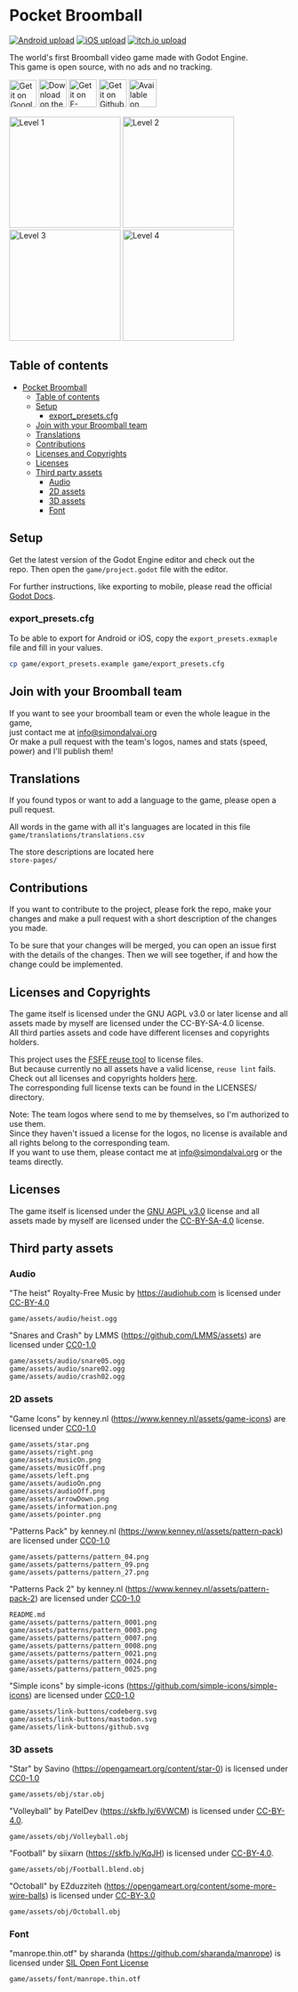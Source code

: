 # Pocket Broomball
[![Android upload](https://github.com/dulvui/pocket-broomball/actions/workflows/upload-android.yml/badge.svg)](https://github.com/dulvui/pocket-broomball/actions/workflows/upload-android.yml)
[![iOS upload](https://github.com/dulvui/pocket-broomball/actions/workflows/upload-ios.yml/badge.svg)](https://github.com/dulvui/pocket-broomball/actions/workflows/upload-ios.yml)
[![itch.io upload](https://github.com/dulvui/pocket-broomball/actions/workflows/upload-itchio.yml/badge.svg)](https://github.com/dulvui/pocket-broomball/actions/workflows/upload-itchio.yml)

The world's first Broomball video game made with Godot Engine.  
This game is open source, with no ads and no tracking.

<a href="https://play.google.com/store/apps/details?id=com.salvai.broomball" target="_blank"><img src="store-images/PlayStore.svg" alt="Get it on Google Play" height="49"></a>
<a href="https://apps.apple.com/app/pocket-broomball/id1511009171" target="_blank"><img src="store-images/AppStore.svg" alt="Download on the App Store" height="50" ></a>
<a href="https://f-droid.org/en/packages/com.simondalvai.pocketbroomball/" target="_blank"><img src="store-images/get-it-on-en.webp" alt="Get it on F-Droid" height="50px" ></a>
<a href="https://github.com/dulvui/pocket-broomball/releases/" target="_blank"><img src="store-images/Github.webp" alt="Get it on Github" height="50px" ></a>
<a href="https://simondalvai.itch.io/pocket-broomball" target="_blank"><img src="store-images/itchio.webp" alt="Available on itch.io" height="50px" ></a>

<div>
  <img src="metadata/en-US/images/phoneScreenshots/screenshot-1.png" alt="Level 1" width="200"/>
  <img src="metadata/en-US/images/phoneScreenshots/screenshot-2.png" alt="Level 2" width="200"/>
  <img src="metadata/en-US/images/phoneScreenshots/screenshot-3.png" alt="Level 3" width="200"/>
  <img src="metadata/en-US/images/phoneScreenshots/screenshot-4.png" alt="Level 4" width="200"/>
</div>

## Table of contents
- [Pocket Broomball](#pocket-broomball)
  - [Table of contents](#table-of-contents)
  - [Setup](#setup)
    - [export\_presets.cfg](#export_presetscfg)
  - [Join with your Broomball team](#join-with-your-broomball-team)
  - [Translations](#translations)
  - [Contributions](#contributions)
  - [Licenses and Copyrights](#licenses-and-copyrights)
  - [Licenses](#licenses)
  - [Third party assets](#third-party-assets)
    - [Audio](#audio)
    - [2D assets](#2d-assets)
    - [3D assets](#3d-assets)
    - [Font](#font)

## Setup
Get the latest version of the Godot Engine editor and check out the  
repo. Then open the `game/project.godot` file with the editor.

For further instructions, like exporting to mobile, please read the official [Godot Docs](https://docs.godotengine.org/en/stable/).

### export_presets.cfg

To be able to export for Android or iOS, copy the `export_presets.exmaple` file and fill in your values.
```sh
cp game/export_presets.example game/export_presets.cfg
```

## Join with your Broomball team
If you want to see your broomball team or even the whole league in the game,  
just contact me at info@simondalvai.org  
Or make a pull request with the team's logos, names and stats (speed, power) and I'll publish them!

## Translations
If you found typos or want to add a language to the game, please open a pull request.

All words in the game with all it's languages are located in this file  
`game/translations/translations.csv`

The store descriptions are located here  
`store-pages/`

## Contributions
If you want to contribute to the project, please fork the repo, make your changes and make a pull request with a short description of the changes you made.

To be sure that your changes will be merged, you can open an issue first with the details of the changes.
Then we will see together, if and how the change could be implemented.

## Licenses and Copyrights
The game itself is licensed under the GNU AGPL v3.0 or later license and all  
assets made by myself are licensed under the CC-BY-SA-4.0 license.  
All third parties assets and code have different licenses and copyrights holders.

This project uses the [FSFE reuse tool](https://github.com/fsfe/reuse-tool) to license files.  
But because currently no all assets have a valid license, `reuse lint` fails.  
Check out all licenses and copyrights holders [here](.reuse/dep5).  
The corresponding full license texts can be found in the LICENSES/ directory.

Note: The team logos where send to me by themselves, so I'm authorized to use them.  
      Since they haven't issued a license for the logos, no license is available and  
      all rights belong to the corresponding team.  
      If you want to use them, please contact me at info@simondalvai.org or the  
      teams directly.

## Licenses
The game itself is licensed under the [GNU AGPL v3.0](LICENSE) license and all  
assets made by myself are licensed under the [CC-BY-SA-4.0](https://creativecommons.org/licenses/by-sa/4.0/) license.


## Third party assets

### Audio

"The heist" Royalty-Free Music by https://audiohub.com is licensed under [CC-BY-4.0](https://creativecommons.org/licenses/by/4.0/)
```
game/assets/audio/heist.ogg
```

"Snares and Crash" by LMMS (https://github.com/LMMS/assets) are licensed under [CC0-1.0](https://creativecommons.org/publicdomain/zero/1.0/)
```
game/assets/audio/snare05.ogg
game/assets/audio/snare02.ogg
game/assets/audio/crash02.ogg
```
### 2D assets


"Game Icons" by kenney.nl (https://www.kenney.nl/assets/game-icons) are licensed under [CC0-1.0](https://creativecommons.org/publicdomain/zero/1.0/)
```
game/assets/star.png
game/assets/right.png
game/assets/musicOn.png
game/assets/musicOff.png
game/assets/left.png
game/assets/audioOn.png
game/assets/audioOff.png
game/assets/arrowDown.png
game/assets/information.png
game/assets/pointer.png
```

"Patterns Pack" by kenney.nl (https://www.kenney.nl/assets/pattern-pack) are licensed under [CC0-1.0](https://creativecommons.org/publicdomain/zero/1.0/)
```
game/assets/patterns/pattern_04.png
game/assets/patterns/pattern_09.png
game/assets/patterns/pattern_27.png
```

"Patterns Pack 2" by kenney.nl (https://www.kenney.nl/assets/pattern-pack-2) are licensed under [CC0-1.0](https://creativecommons.org/publicdomain/zero/1.0/)
```
README.md
game/assets/patterns/pattern_0001.png
game/assets/patterns/pattern_0003.png
game/assets/patterns/pattern_0007.png
game/assets/patterns/pattern_0008.png
game/assets/patterns/pattern_0021.png
game/assets/patterns/pattern_0024.png
game/assets/patterns/pattern_0025.png
```

"Simple icons" by simple-icons (https://github.com/simple-icons/simple-icons) are licensed under [CC0-1.0](https://creativecommons.org/publicdomain/zero/1.0/)
```
game/assets/link-buttons/codeberg.svg
game/assets/link-buttons/mastodon.svg
game/assets/link-buttons/github.svg
```

### 3D assets
"Star" by Savino (https://opengameart.org/content/star-0) is licensed under [CC0-1.0](https://creativecommons.org/publicdomain/zero/1.0/)
```
game/assets/obj/star.obj
```

"Volleyball" by PatelDev (https://skfb.ly/6VWCM) is licensed under [CC-BY-4.0](http://creativecommons.org/licenses/by/4.0/).
```
game/assets/obj/Volleyball.obj
```

"Football" by siixarn (https://skfb.ly/KqJH) is licensed under [CC-BY-4.0](http://creativecommons.org/licenses/by/4.0/).
```
game/assets/obj/Football.blend.obj
``` 

"Octoball" by EZduzziteh (https://opengameart.org/content/some-more-wire-balls) is licensed under [CC-BY-3.0](https://creativecommons.org/licenses/by/3.0/)
```
game/assets/obj/Octoball.obj
```

### Font
"manrope.thin.otf" by sharanda (https://github.com/sharanda/manrope) is licensed under [SIL Open Font License](https://scripts.sil.org/cms/scripts/page.php?site_id=nrsi&id=OFL)
```
game/assets/font/manrope.thin.otf
```

